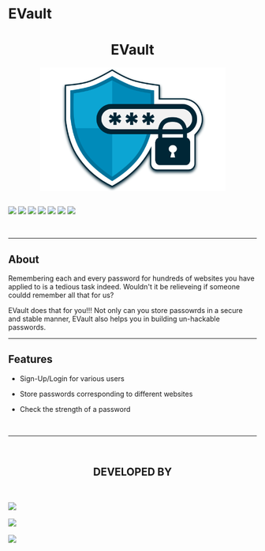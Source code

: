 # EVault
<h1 align="center">EVault</h1>

<div align="center">
<img align="center" src="static\images\Logo.png" height="250px"> 
</div>

<br>

[![](https://img.shields.io/badge/Made_with-Python-green?style=for-the-badge&logo=python)](https://www.python.org)
[![](https://img.shields.io/badge/Made_with-Flask-green?style=for-the-badge&logo=Flask)](https://flask.palletsprojects.com/en/1.1.x/)
[![](https://img.shields.io/badge/Made_with-SQLite-green?style=for-the-badge&logo=SQLite)](https://www.sqlite.org/index.html)
[![](https://img.shields.io/badge/Made_with-HTML-green?style=for-the-badge&logo=HTML5)](https://html.com/)
[![](https://img.shields.io/badge/Made_with-CSS-green?style=for-the-badge&logo=CSS3)](https://www.w3.org/Style/CSS/Overview.en.html)
[![](https://img.shields.io/badge/Made_with-JavaScript-green?style=for-the-badge&logo=javaScript)](https://www.javascript.com/)
[![](https://img.shields.io/badge/Made_with-Bootstrap-green?style=for-the-badge&logo=Bootstrap)](https://getbootstrap.com/)


</br>

</div>



---
<h2><strong>About</h2></strong>
<p>Remembering each and every password for hundreds of websites you have applied to is a tedious task indeed. Wouldn't it be relieveing if someone couldd remember all that for us? </p>

<p>EVault does that for you!!! Not only can you store passowrds in a secure and stable manner, EVault also helps you in building un-hackable passwords.
  </p>


---

<h2><strong>Features</h2></strong>

* Sign-Up/Login for various users

* Store passwords corresponding to different websites​

* Check the strength of a password    ​


<br>

---

<br>
<h2 align="center"><b>DEVELOPED BY</b></h2><br>


[![](https://img.shields.io/badge/LinkedIn-Ansh_Dagha-blue?style=for-the-badge&logo=linkedin)](https://www.linkedin.com/in/ansh-dagha/)

[![](https://img.shields.io/badge/LinkedIn-Prachi_Randeria-blue?style=for-the-badge&logo=linkedin)](https://www.linkedin.com/in/prachi-randeria/)

[![](https://img.shields.io/badge/LinkedIn-Mihir_Hundiwala-blue?style=for-the-badge&logo=linkedin)](https://www.linkedin.com/in/mihir-hundiwala/)
 
